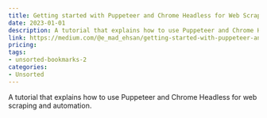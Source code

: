 ```yaml
---
title: Getting started with Puppeteer and Chrome Headless for Web Scraping
date: 2023-01-01
description: A tutorial that explains how to use Puppeteer and Chrome Headless for web scraping and automation.
link: https://medium.com/@e_mad_ehsan/getting-started-with-puppeteer-and-chrome-headless-for-web-scrapping-6bf5979dee3e
pricing: 
tags: 
- unsorted-bookmarks-2 
categories: 
- Unsorted 
---
```


A tutorial that explains how to use Puppeteer and Chrome Headless for web scraping and automation.